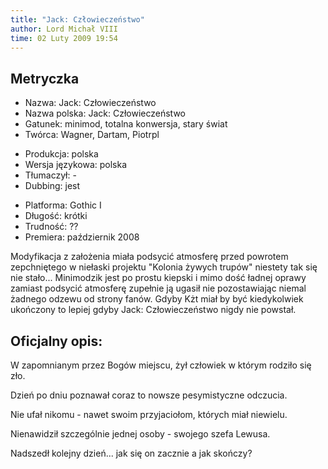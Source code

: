 ```yaml
---
title: "Jack: Człowieczeństwo"
author: Lord Michał VIII
time: 02 Luty 2009 19:54
---
```


## Metryczka

<!-- -->
- Nazwa: Jack: Człowieczeństwo
- Nazwa polska: Jack: Człowieczeństwo
- Gatunek: minimod, totalna konwersja, stary świat
- Twórca: Wagner, Dartam, Piotrpl

<!-- -->
- Produkcja: polska
- Wersja językowa: polska
- Tłumaczył: -
- Dubbing: jest

<!-- -->
- Platforma: Gothic I
- Długość: krótki
- Trudność: ??
- Premiera: październik 2008

Modyfikacja z założenia miała podsycić atmosferę przed powrotem zepchniętego w niełaski projektu "Kolonia żywych trupów" niestety tak się nie stało... Minimodzik jest po prostu kiepski i mimo dość ładnej oprawy zamiast podsycić atmosferę zupełnie ją ugasił nie pozostawiając niemal żadnego odzewu od strony fanów. Gdyby Kżt miał by być kiedykolwiek ukończony to lepiej gdyby Jack: Człowieczeństwo nigdy nie powstał.

## Oficjalny opis:

W zapomnianym przez Bogów miejscu, żył człowiek w którym rodziło się zło.

Dzień po dniu poznawał coraz to nowsze pesymistyczne odczucia.

Nie ufał nikomu - nawet swoim przyjaciołom, których miał niewielu.

Nienawidził szczególnie jednej osoby - swojego szefa Lewusa.

Nadszedł kolejny dzień... jak się on zacznie a jak skończy?